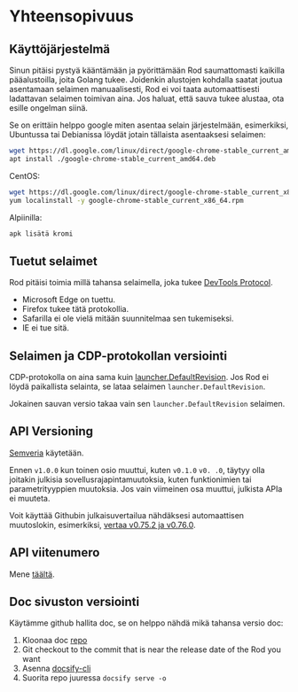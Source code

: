 # Yhteensopivuus

## Käyttöjärjestelmä

Sinun pitäisi pystyä kääntämään ja pyörittämään Rod saumattomasti kaikilla pääalustoilla, joita Golang tukee. Joidenkin alustojen kohdalla saatat joutua asentamaan selaimen manuaalisesti, Rod ei voi taata automaattisesti ladattavan selaimen toimivan aina. Jos haluat, että sauva tukee alustaa, ota esille ongelman siinä.

Se on erittäin helppo google miten asentaa selain järjestelmään, esimerkiksi, Ubuntussa tai Debianissa löydät jotain tällaista asentaaksesi selaimen:

```bash
wget https://dl.google.com/linux/direct/google-chrome-stable_current_amd64.deb
apt install ./google-chrome-stable_current_amd64.deb
```

CentOS:

```bash
wget https://dl.google.com/linux/direct/google-chrome-stable_current_x86_64.rpm
yum localinstall -y google-chrome-stable_current_x86_64.rpm
```

Alpiinilla:

```bash
apk lisätä kromi
```

## Tuetut selaimet

Rod pitäisi toimia millä tahansa selaimella, joka tukee [DevTools Protocol](https://chromedevtools.github.io/devtools-protocol/).

- Microsoft Edge on tuettu.
- Firefox tukee [](https://wiki.mozilla.org/Remote) tätä protokollia.
- Safarilla ei ole vielä mitään suunnitelmaa sen tukemiseksi.
- IE ei tue sitä.

## Selaimen ja CDP-protokollan versiointi

CDP-protokolla on aina sama kuin [launcher.DefaultRevision](https://pkg.go.dev/github.com/go-rod/rod/lib/launcher#DefaultRevision). Jos Rod ei löydä paikallista selainta, se lataa selaimen `launcher.DefaultRevision`.

Jokainen sauvan versio takaa vain sen `launcher.DefaultRevision` selaimen.

## API Versioning

[Semveria](https://semver.org/) käytetään.

Ennen `v1.0.0` kun toinen osio muuttui, kuten `v0.1.0` `v0. .0`, täytyy olla joitakin julkisia sovellusrajapintamuutoksia, kuten funktionimien tai parametrityyppien muutoksia. Jos vain viimeinen osa muuttui, julkista APIa ei muuteta.

Voit käyttää Githubin julkaisuvertailua nähdäksesi automaattisen muutoslokin, esimerkiksi, [vertaa v0.75.2 ja v0.76.0](https://github.com/go-rod/rod/compare/v0.75.2...v0.76.0).

## API viitenumero

Mene [täältä](https://pkg.go.dev/github.com/go-rod/rod?tab=versions).

## Doc sivuston versiointi

Käytämme github hallita doc, se on helppo nähdä mikä tahansa versio doc:

1. Kloonaa doc [repo](https://github.com/go-rod/go-rod.github.io.git)
2. Git checkout to the commit that is near the release date of the Rod you want
3. Asenna [docsify-cli](https://docsify.js.org/#/quickstart)
4. Suorita repo juuressa `docsify serve -o`
